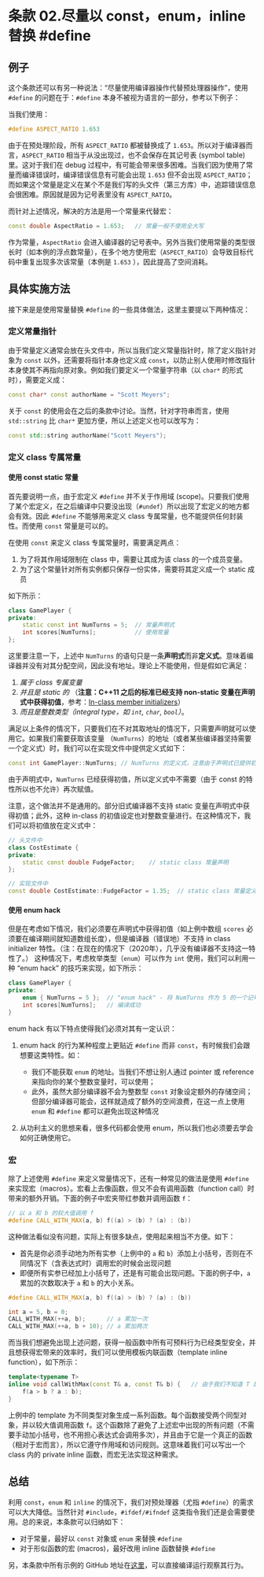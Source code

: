 # 条款 02.尽量以 const，enum，inline 替换 #define

## 例子

这个条款还可以有另一种说法：“尽量使用编译器操作代替预处理器操作”，使用 `#define` 的问题在于：`#define` 本身不被视为语言的一部分，参考以下例子：

当我们使用：

```C++
#define ASPECT_RATIO 1.653
```

由于在预处理阶段，所有 `ASPECT_RATIO` 都被替换成了 `1.653`。所以对于编译器而言，`ASPECT_RATIO` 相当于从没出现过，也不会保存在其记号表 (symbol table)里。这对于我们在 debug 过程中，有可能会带来很多困难。当我们因为使用了常量而编译错误时，编译错误信息有可能会出现 `1.653` 但不会出现 `ASPECT_RATIO`；而如果这个常量是定义在某个不是我们写的头文件（第三方库）中，追踪错误信息会很困难。原因就是因为记号表里没有 `ASPECT_RATIO`。

而针对上述情况，解决的方法是用一个常量来代替宏：

```C++
const double AspectRatio = 1.653;   // 常量一般不使用全大写
```

作为常量，`AspectRatio` 会进入编译器的记号表中。另外当我们使用常量的类型很长时（如本例的浮点数常量），在多个地方使用宏（`ASPECT_RATIO`）会导致目标代码中重复出现多次该常量（本例是 `1.653` ），因此提高了空间消耗。

## 具体实施方法

接下来是是使用常量替换 `#define` 的一些具体做法，这里主要提以下两种情况：

### **定义常量指针**

由于常量定义通常会放在头文件中，所以当我们定义常量指针时，除了定义指针对象为 `const` 以外，还需要将指针本身也定义成 `const`，以防止别人使用时修改指针本身使其不再指向原对象。例如我们要定义一个常量字符串（以 `char*` 的形式时），需要定义成：

```C++
const char* const authorName = "Scott Meyers";
```

关于 `const` 的使用会在之后的条款中讨论。当然，针对字符串而言，使用 `std::string` 比 `char*` 更加方便，所以上述定义也可以改写为：

```C++
const std::string authorName("Scott Meyers");
```

### **定义 class 专属常量**

#### 使用 const static 常量

首先要说明一点，由于宏定义 `#define` 并不关于作用域 (scope)。只要我们使用了某个宏定义，在之后编译中只要没出现（`#undef`）所以出现了宏定义的地方都会有效。因此 `#define` 不能够用来定义 class 专属常量，也不能提供任何封装性。而使用 `const` 常量是可以的。

在使用 `const` 来定义 class 专属常量时，需要满足两点：

1. 为了将其作用域限制在 class 中，需要让其成为该 class 的一个成员变量。
2. 为了这个常量针对所有实例都只保存一份实体，需要将其定义成一个 static 成员

如下所示：

```C++
class GamePlayer {
private:
    static const int NumTurns = 5;  // 常量声明式
    int scores[NumTurns];           // 使用常量
};
```

这里要注意一下，上述中 `NumTurns` 的语句只是一条**声明式**而非**定义式**。意味着编译器并没有对其分配空间，因此没有地址。理论上不能使用，但是假如它满足：

1. *属于 class 专属变量*
2. *并且是 static 的* （**注意：C++11 之后的标准已经支持 non-static 变量在声明式中获得初值**，参考：[In-class member initializers](https://isocpp.org/wiki/faq/cpp11-language-classes#member-init)）
3. *而且是整数类型（integral type，如 `int`, `char`,  `bool`）*。

满足以上条件的情况下，只要我们在不对其取地址的情况下，只需要声明就可以使用它。如果我们需要获取该变量 （`NumTurns`）的地址（或者某些编译器坚持需要一个定义式）时，我们可以在实现文件中提供定义式如下：

```C++
const int GamePlayer::NumTurns; // NumTurns 的定义式，注意由于声明式已提供初值，这里不能再赋值
```

由于声明式中，`NumTurns` 已经获得初值，所以定义式中不需要（由于 const 的特性所以也不允许）再次赋值。

注意，这个做法并不是通用的。部分旧式编译器不支持 static 变量在声明式中获得初值；此外，这种 in-class 的初值设定也对整数变量进行。在这种情况下，我们可以将初值放在定义式中：

```C++
// 头文件中
class CostEstimate {
private:
    static const double FudgeFactor;    // static class 常量声明
};

// 实现文件中
const double CostEstimate::FudgeFactor = 1.35;  // static class 常量定义
```

#### 使用 enum hack

但是在考虑如下情况，我们必须要在声明式中获得初值（如上例中数组 `scores` 必须要在编译期间就知道数组长度），但是编译器（错误地）不支持 in class initializer 特性。（注：在现在的情况下（2020年），几乎没有编译器不支持这一特性了。） 这种情况下，考虑枚举类型（`enum`）可以作为 `int` 使用，我们可以利用一种 “enum hack” 的技巧来实现，如下所示：

```C++
class GamePlayer {
private:
    enum { NumTurns = 5 };  // "enum hack" - 将 NumTurns 作为 5 的一个记号名称
    int scores[NumTurns];   // 编译成功
}
```

enum hack 有以下特点使得我们必须对其有一定认识：

1. enum hack 的行为某种程度上更贴近 `#define` 而非 `const`，有时候我们会跟想要这类特性。如：

   * 我们不能获取 `enum` 的地址。当我们不想让别人通过 pointer 或 reference 来指向你的某个整数变量时，可以使用；
   * 此外，虽然大部分编译器不会为整数型 `const` 对象设定额外的存储空间；但部分编译器可能会，这样就造成了额外的空间浪费，在这一点上使用 `enum` 和 `#define` 都可以避免出现这种情况

2. 从功利主义的思想来看，很多代码都会使用 enum，所以我们也必须要去学会如何正确使用它。

### **宏**

除了上述使用 `#define` 来定义常量情况下，还有一种常见的做法是使用 `#define` 来实现宏（macros）。宏看上去像函数，但又不会有调用函数（function call）时带来的额外开销。下面的例子中宏夹带红参数并调用函数 `f`：

```C++
// 以 a 和 b 的较大值调用 f
#define CALL_WITH_MAX(a, b) f((a) > (b) ? (a) : (b))
```

这种做法看似没有问题，实际上有很多缺点，使用起来相当不方便。如下：

* 首先是你必须手动地为所有实参（上例中的 `a` 和 `b`）添加上小括号，否则在不同情况下（含表达式时）调用宏的时候会出现问题
* 即便所有实参已经加上小括号了，还是有可能会出现问题。下面的例子中，`a` 累加的次数取决于 `a` 和 `b` 的大小关系。

```C++
#define CALL_WITH_MAX(a, b) f((a) > (b) ? (a) : (b))

int a = 5, b = 0;
CALL_WITH_MAX(++a, b);      // a 累加一次
CALL_WITH_MAX(++a, b + 10); // a 累加两次
```

而当我们想避免出现上述问题，获得一般函数中所有可预料行为已经类型安全，并且想获得宏带来的效率时，我们可以使用模板内联函数（template inline function），如下所示：

```C++
template<typename T>
inline void callWithMax(const T& a, const T& b) {   // 由于我们不知道 T 是什么，所以采用 pass by reference to const
    f(a > b ? a : b);
}
```

上例中的 template 为不同类型对象生成一系列函数。每个函数接受两个同型对象，并以较大值调用函数 `f`。这个函数除了避免了上述宏中出现的所有问题（不需要手动加小括号，也不用担心表达式会调用多次），并且由于它是一个真正的函数（相对于宏而言），所以它遵守作用域和访问规则。这意味着我们可以写出一个 class 内的 private inline 函数，而宏无法实现这种需求。

## 总结

利用 `const`，`enum` 和 `inline` 的情况下，我们对预处理器（尤指 `#define`）的需求可以大大降低。当然针对 `#include`，`#ifdef/#ifndef` 这类指令我们还是会需要使用。总的来说，本条款可以归纳如下：

* 对于常量，最好以 `const` 对象或 `enum` 来替换 `#define`
* 对于形似函数的宏 (macros)，最好改用 inline 函数替换 `#define`

另，本条款中所有示例的 GitHub 地址在[这里](https://github.com/XiaotaoGuo/Effective-Cpp-Reading-Note/tree/master/PracticeCode/02.PreferConstsEnumsInlineToDefine)，可以直接编译运行观察其行为。
